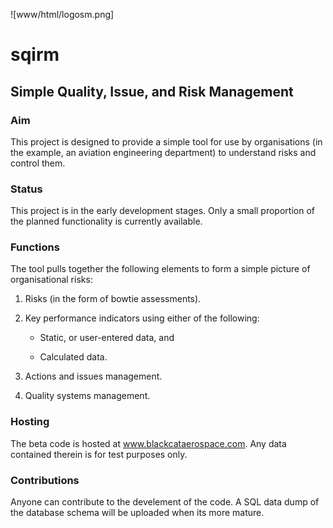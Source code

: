 ![www/html/logosm.png]

# sqirm

## Simple Quality, Issue, and Risk Management

### Aim

This project is designed to provide a simple tool for use by organisations (in the example, an aviation engineering department) to understand risks and control them.

### Status

This project is in the early development stages.  Only a small proportion of the planned functionality is currently available.

### Functions

The tool pulls together the following elements to form a simple picture of organisational risks:

1. Risks (in the form of bowtie assessments).

2. Key performance indicators using either of the following:

   * Static, or user-entered data, and
   
   * Calculated data.
  
3. Actions and issues management.

4. Quality systems management.

### Hosting

The beta code is hosted at www.blackcataerospace.com.  Any data contained therein is for test purposes only.

### Contributions

Anyone can contribute to the develement of the code.  A SQL data dump of the database schema will be uploaded when its more mature.
